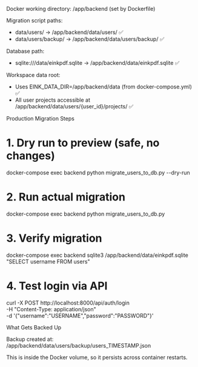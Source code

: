   Docker working directory: /app/backend (set by Dockerfile)

  Migration script paths:
  - data/users/ → /app/backend/data/users/ ✅
  - data/users/backup/ → /app/backend/data/users/backup/ ✅

  Database path:
  - sqlite:///data/einkpdf.sqlite → /app/backend/data/einkpdf.sqlite ✅

  Workspace data root:
  - Uses EINK_DATA_DIR=/app/backend/data (from docker-compose.yml) ✅
  - All user projects accessible at /app/backend/data/users/{user_id}/projects/ ✅

  Production Migration Steps

  # 1. Dry run to preview (safe, no changes)
  docker-compose exec backend python migrate_users_to_db.py --dry-run

  # 2. Run actual migration
  docker-compose exec backend python migrate_users_to_db.py

  # 3. Verify migration
  docker-compose exec backend sqlite3 /app/backend/data/einkpdf.sqlite "SELECT username FROM users"

  # 4. Test login via API
  curl -X POST http://localhost:8000/api/auth/login \
    -H "Content-Type: application/json" \
    -d '{"username":"USERNAME","password":"PASSWORD"}'

  What Gets Backed Up

  Backup created at: /app/backend/data/users/backup/users_TIMESTAMP.json

  This is inside the Docker volume, so it persists across container restarts.

